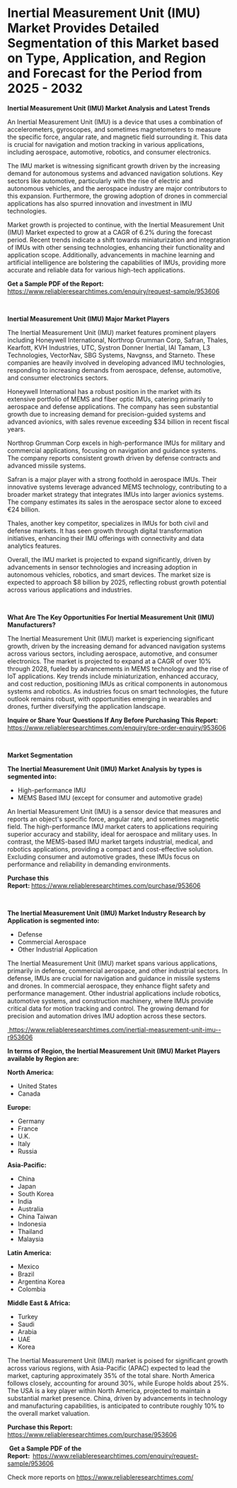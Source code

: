 <p><h1>Inertial Measurement Unit (IMU) Market Provides Detailed Segmentation of this Market based on Type, Application, and Region and Forecast for the Period from 2025 - 2032</h1></p><p><strong>Inertial Measurement Unit (IMU) Market Analysis and Latest Trends</strong></p>
<p><p>An Inertial Measurement Unit (IMU) is a device that uses a combination of accelerometers, gyroscopes, and sometimes magnetometers to measure the specific force, angular rate, and magnetic field surrounding it. This data is crucial for navigation and motion tracking in various applications, including aerospace, automotive, robotics, and consumer electronics. </p><p>The IMU market is witnessing significant growth driven by the increasing demand for autonomous systems and advanced navigation solutions. Key sectors like automotive, particularly with the rise of electric and autonomous vehicles, and the aerospace industry are major contributors to this expansion. Furthermore, the growing adoption of drones in commercial applications has also spurred innovation and investment in IMU technologies.</p><p>Market growth is projected to continue, with the Inertial Measurement Unit (IMU) Market expected to grow at a CAGR of 6.2% during the forecast period. Recent trends indicate a shift towards miniaturization and integration of IMUs with other sensing technologies, enhancing their functionality and application scope. Additionally, advancements in machine learning and artificial intelligence are bolstering the capabilities of IMUs, providing more accurate and reliable data for various high-tech applications.</p></p>
<p><strong>Get a Sample PDF of the Report:&nbsp;</strong> <a href="https://www.reliableresearchtimes.com/enquiry/request-sample/953606?utm_campaign=3322&utm_medium=2&utm_source=Github&utm_content=ia&utm_term=06042025&utm_id=inertial-measurement-unit-imu">https://www.reliableresearchtimes.com/enquiry/request-sample/953606</a></p>
<p>&nbsp;</p>
<p><strong>Inertial Measurement Unit (IMU) Major Market Players</strong></p>
<p><p>The Inertial Measurement Unit (IMU) market features prominent players including Honeywell International, Northrop Grumman Corp, Safran, Thales, Kearfott, KVH Industries, UTC, Systron Donner Inertial, IAI Tamam, L3 Technologies, VectorNav, SBG Systems, Navgnss, and Starneto. These companies are heavily involved in developing advanced IMU technologies, responding to increasing demands from aerospace, defense, automotive, and consumer electronics sectors.</p><p>Honeywell International has a robust position in the market with its extensive portfolio of MEMS and fiber optic IMUs, catering primarily to aerospace and defense applications. The company has seen substantial growth due to increasing demand for precision-guided systems and advanced avionics, with sales revenue exceeding $34 billion in recent fiscal years.</p><p>Northrop Grumman Corp excels in high-performance IMUs for military and commercial applications, focusing on navigation and guidance systems. The company reports consistent growth driven by defense contracts and advanced missile systems.</p><p>Safran is a major player with a strong foothold in aerospace IMUs. Their innovative systems leverage advanced MEMS technology, contributing to a broader market strategy that integrates IMUs into larger avionics systems. The company estimates its sales in the aerospace sector alone to exceed €24 billion.</p><p>Thales, another key competitor, specializes in IMUs for both civil and defense markets. It has seen growth through digital transformation initiatives, enhancing their IMU offerings with connectivity and data analytics features.</p><p>Overall, the IMU market is projected to expand significantly, driven by advancements in sensor technologies and increasing adoption in autonomous vehicles, robotics, and smart devices. The market size is expected to approach $8 billion by 2025, reflecting robust growth potential across various applications and industries.</p></p>
<p>&nbsp;</p>
<p><strong>What Are The Key Opportunities For Inertial Measurement Unit (IMU) Manufacturers?</strong></p>
<p><p>The Inertial Measurement Unit (IMU) market is experiencing significant growth, driven by the increasing demand for advanced navigation systems across various sectors, including aerospace, automotive, and consumer electronics. The market is projected to expand at a CAGR of over 10% through 2028, fueled by advancements in MEMS technology and the rise of IoT applications. Key trends include miniaturization, enhanced accuracy, and cost reduction, positioning IMUs as critical components in autonomous systems and robotics. As industries focus on smart technologies, the future outlook remains robust, with opportunities emerging in wearables and drones, further diversifying the application landscape.</p></p>
<p><strong>Inquire or Share Your Questions If Any Before Purchasing This Report:</strong> <a href="https://www.reliableresearchtimes.com/enquiry/pre-order-enquiry/953606?utm_campaign=3322&utm_medium=2&utm_source=Github&utm_content=ia&utm_term=06042025&utm_id=inertial-measurement-unit-imu">https://www.reliableresearchtimes.com/enquiry/pre-order-enquiry/953606</a></p>
<p>&nbsp;</p>
<p><strong>Market Segmentation</strong></p>
<p><strong>The Inertial Measurement Unit (IMU) Market Analysis by types is segmented into:</strong></p>
<p><ul><li>High-performance IMU</li><li>MEMS Based IMU (except for consumer and automotive grade)</li></ul></p>
<p><p>An Inertial Measurement Unit (IMU) is a sensor device that measures and reports an object's specific force, angular rate, and sometimes magnetic field. The high-performance IMU market caters to applications requiring superior accuracy and stability, ideal for aerospace and military uses. In contrast, the MEMS-based IMU market targets industrial, medical, and robotics applications, providing a compact and cost-effective solution. Excluding consumer and automotive grades, these IMUs focus on performance and reliability in demanding environments.</p></p>
<p><strong>Purchase this Report:&nbsp;</strong><a href="https://www.reliableresearchtimes.com/purchase/953606?utm_campaign=3322&utm_medium=2&utm_source=Github&utm_content=ia&utm_term=06042025&utm_id=inertial-measurement-unit-imu">https://www.reliableresearchtimes.com/purchase/953606</a></p>
<p>&nbsp;</p>
<p><strong>The Inertial Measurement Unit (IMU) Market Industry Research by Application is segmented into:</strong></p>
<p><ul><li>Defense</li><li>Commercial Aerospace</li><li>Other Industrial Application</li></ul></p>
<p><p>The Inertial Measurement Unit (IMU) market spans various applications, primarily in defense, commercial aerospace, and other industrial sectors. In defense, IMUs are crucial for navigation and guidance in missile systems and drones. In commercial aerospace, they enhance flight safety and performance management. Other industrial applications include robotics, automotive systems, and construction machinery, where IMUs provide critical data for motion tracking and control. The growing demand for precision and automation drives IMU adoption across these sectors.</p></p>
<p><a href="https://www.reliableresearchtimes.com/inertial-measurement-unit-imu--r953606?utm_campaign=3322&utm_medium=2&utm_source=Github&utm_content=ia&utm_term=06042025&utm_id=inertial-measurement-unit-imu">&nbsp;https://www.reliableresearchtimes.com/inertial-measurement-unit-imu--r953606</a></p>
<p><strong>In terms of Region, the Inertial Measurement Unit (IMU) Market Players available by Region are:</strong></p>
<p>
    <p> <strong> North America: </strong>
        <ul>
            <li>United States</li>
            <li>Canada</li>
        </ul>
        </p> 
    <p> <strong> Europe: </strong>
        <ul>
            <li>Germany</li>
            <li>France</li>
            <li>U.K.</li>
            <li>Italy</li>
            <li>Russia</li>
        </ul>
        </p> 
    <p> <strong> Asia-Pacific: </strong>
        <ul>
            <li>China</li>
            <li>Japan</li>
            <li>South Korea</li>
            <li>India</li>
            <li>Australia</li>
            <li>China Taiwan</li>
            <li>Indonesia</li>
            <li>Thailand</li>
            <li>Malaysia</li>
        </ul>
        </p> 
    <p> <strong> Latin America: </strong>
        <ul>
            <li>Mexico</li>
            <li>Brazil</li>
            <li>Argentina Korea</li>
            <li>Colombia</li>
        </ul>
        </p> 
    <p> <strong> Middle East & Africa: </strong>
        <ul>
            <li>Turkey</li>
            <li>Saudi</li>
            <li>Arabia</li>
            <li>UAE</li>
            <li>Korea</li>
        </ul>
    </p>
    </p>
<p><p>The Inertial Measurement Unit (IMU) market is poised for significant growth across various regions, with Asia-Pacific (APAC) expected to lead the market, capturing approximately 35% of the total share. North America follows closely, accounting for around 30%, while Europe holds about 25%. The USA is a key player within North America, projected to maintain a substantial market presence. China, driven by advancements in technology and manufacturing capabilities, is anticipated to contribute roughly 10% to the overall market valuation.</p></p>
<p><strong>Purchase this Report: </strong><a href="https://www.reliableresearchtimes.com/purchase/953606?utm_campaign=3322&utm_medium=2&utm_source=Github&utm_content=ia&utm_term=06042025&utm_id=inertial-measurement-unit-imu">https://www.reliableresearchtimes.com/purchase/953606</a></p>
<p>&nbsp;<strong>Get a Sample PDF of the Report:&nbsp;&nbsp;</strong><a href="https://www.reliableresearchtimes.com/enquiry/request-sample/953606?utm_campaign=3322&utm_medium=2&utm_source=Github&utm_content=ia&utm_term=06042025&utm_id=inertial-measurement-unit-imu">https://www.reliableresearchtimes.com/enquiry/request-sample/953606</a></p>
<p><strong></strong></p>
<p>Check more reports on <a href="https://www.reliableresearchtimes.com/?utm_campaign=3322&utm_medium=2&utm_source=Github&utm_content=ia&utm_term=06042025&utm_id=inertial-measurement-unit-imu">https://www.reliableresearchtimes.com/</a></p>